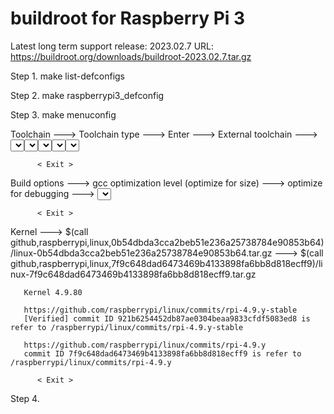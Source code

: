 # buildroot for Raspberry Pi 3

  Latest long term support release: 2023.02.7
  URL: https://buildroot.org/downloads/buildroot-2023.02.7.tar.gz

  Step 1. make list-defconfigs

  Step 2. make raspberrypi3_defconfig

  Step 3. make menuconfig

Toolchain ---> Toolchain type ---> Enter ---> External toolchain ---> <Select>
          ---> Toolchain (Arm ARM 2021.07) ---> Enter ---> Custom toolchain ---> <Select>
		  ---> Toolchain origin (Pre-installed toolchain)
		  ---> Toolchain path ---> Enter ---> Type /usr/local/arm/ ---> < Ok >
		  ---> ($(ARCH)-linux) Toolchain prefix ---> Enter ---> Type $(ARCH)-linux-gnueabihf ---> < Ok >
          ---> External toolchain gcc version (12.x) ---> Enter ---> 9.x ---> <Select>
		  ---> External toolchain kernel headers series (2.6.x) ---> Enter ---> 4.9.x ---> <Select>
		  ---> External toolchain C library (uClibc/uClibx-ng) ---> Enter ---> glibc ---> <Select>
		  ...
		  Space to [*] Toolchain has C++ support?
		  ...
		  Space to [*] Copy gdb server to the Target
		  
		  < Exit >

Build options ---> gcc optimization level (optimize for size) ---> optimize for debugging ---> <Select>

		  < Exit >   

Kernel ---> $(call github,raspberrypi,linux,0b54dbda3cca2beb51e236a25738784e90853b64)/linux-0b54dbda3cca2beb51e236a25738784e90853b64.tar.gz
       ---> $(call github,raspberrypi,linux,7f9c648dad6473469b4133898fa6bb8d818ecff9)/linux-7f9c648dad6473469b4133898fa6bb8d818ecff9.tar.gz
       
	   Kernel 4.9.80
	   
	   https://github.com/raspberrypi/linux/commits/rpi-4.9.y-stable
	   [Verified] commit ID 921b6254452db87ae0304beaa9833cfdf5083ed8 is refer to /raspberrypi/linux/commits/rpi-4.9.y-stable
	   
	   https://github.com/raspberrypi/linux/commits/rpi-4.9.y
	   commit ID 7f9c648dad6473469b4133898fa6bb8d818ecff9 is refer to /raspberrypi/linux/commits/rpi-4.9.y
	   
		  < Exit >  


  Step 4.


